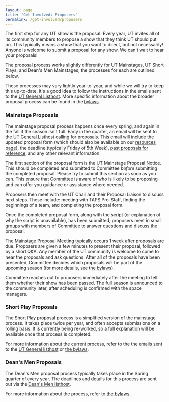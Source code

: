 ```yaml
---
layout: page
title: "Get Involved: Proposers"
permalink: /get-involved/proposers
---
```


The first step for any UT show is the proposal. Every year, UT invites all of its community members to propose a show that they think UT should put on. This typically means a show that you want to direct, but not necessarily! Anyone is welcome to submit a proposal for any show. We can't wait to hear your proposals!

The proposal process works slightly differently for UT Mainstages, UT Short Plays, and Dean's Men Mainstages; the processes for each are outlined below. 

These processes may vary lightly year-to-year, and while we will try to keep this up-to-date, it's a good idea to follow the instructions in the emails sent to the [UT General Listhost](/listhosts). More specific information about the broader proposal process can be found in the [bylaws](/bylaws#V-v-the-university-theater-proposal-process).

### Mainstage Proposals

The mainstage proposal process happens once every spring, and again in the fall if the season isn't full. Early in the quarter, an email will be sent to the [UT General Listhost](/listhosts) calling for proposals. This email will include the updated proposal form (which should also be available on our [resources page](/resources)), the deadline (typically Friday of 5th Week), [past proposals for reference](https://drive.google.com/drive/folders/1HuAAugsZYzhmiwkLl4oby_rL0uuALF2-?usp=sharing), and any other relevant information.

The first section of the proposal form is the UT Mainstage Proposal Notice. This should be completed and submitted to Committee *before* submitting the completed proposal. Please try to submit this section as soon as you can. This ensure that Committee is aware of who is likely to be proposing and can offer you guidance or assistance where needed. 

Proposers then meet with the UT Chair and their Proposal Liaison to discuss next steps. These include: meeting with TAPS Pro-Staff, finding the beginnings of a team, and completing the proposal form.

Once the completed proposal form, along with the script (or explanation of why the script is unavailable), has been submitted, proposers meet in small groups with members of Committee to answer questions and discuss the proposal. 

The Mainstage Proposal Meeting typically occurs 1 week after proposals are due. Proposers are given a few minutes to present their proposal, followed by a short Q&A. Any member of the UT community is welcome to come to hear the proposals and ask questions. After all of the proposals have been presented, Committee decides which proposals will be part of the upcoming season (for more details, see [the bylaws](/bylaws#V-B-4)). 

Committee reaches out to proposers immediately after the meeting to tell them whether their show has been passed. The full season is announced to the community later, after scheduling is confirmed with the space managers.


### Short Play Proposals

The Short Play proposal process is a simplified version of the mainstage process. It takes place twice per year, and often accepts submissions on a rolling basis. It is currently being re-worked, so a full explanation will be available once that process is completed.

For more information about the current process, refer to the the emails sent to the [UT General listhost](/about/listhosts) or [the bylaws](/bylaws#V-C-1).


### Dean's Men Proposals

The Dean's Men proposal process typically takes place in the Spring quarter of every year. The deadlines and details for this process are sent out via the [Dean's Men listhost](/about/listhosts).

For more information about the process, refer to [the bylaws](/bylaws#II-k-show-proposals).